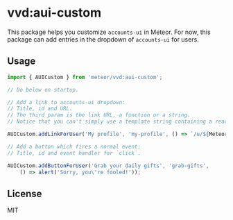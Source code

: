 # vvd:aui-custom

This package helps you customize `accounts-ui` in Meteor. For now, this package can add entries
in the dropdown of `accounts-ui` for users.

## Usage

```javascript
import { AUICustom } from 'meteor/vvd:aui-custom';

// Do below on startup.

// Add a link to accounts-ui dropdown:
// Title, id and URL.
// The third param is the link URL, a function or a string.
// Notice that you can't simply use a template string containing a reactive data source.

AUICustom.addLinkForUser('My profile', 'my-profile', () => `/u/${Meteor.user().username}`);

// Add a button which fires a normal event:
// Title, id and event handler for `click`.

AUICustom.addButtonForUser('Grab your daily gifts', 'grab-gifts',
    () => alert('Sorry, you\'re fooled!'));

```

## License

MIT
